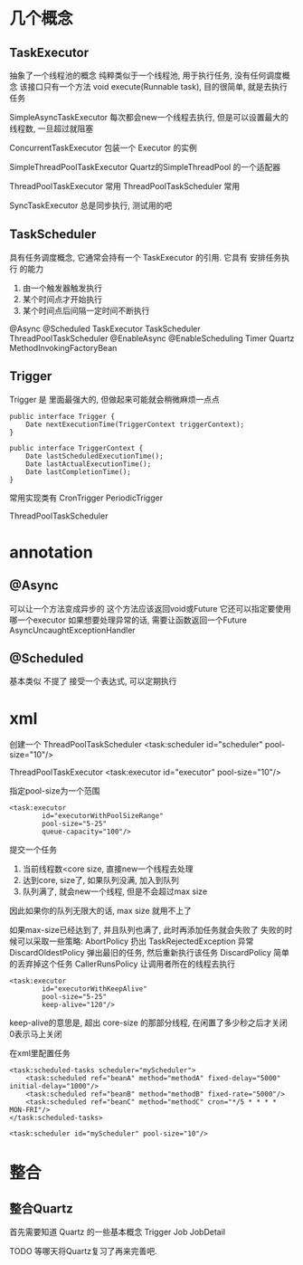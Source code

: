 # 几个概念 #

## TaskExecutor ##
抽象了一个线程池的概念
纯粹类似于一个线程池, 用于执行任务, 没有任何调度概念
该接口只有一个方法 void execute(Runnable task), 目的很简单, 就是去执行任务

SimpleAsyncTaskExecutor
每次都会new一个线程去执行, 但是可以设置最大的线程数, 一旦超过就阻塞

ConcurrentTaskExecutor
包装一个 Executor 的实例

SimpleThreadPoolTaskExecutor Quartz的SimpleThreadPool 的一个适配器

ThreadPoolTaskExecutor
常用
ThreadPoolTaskScheduler
常用

SyncTaskExecutor
总是同步执行, 测试用的吧


## TaskScheduler ##
具有任务调度概念, 它通常会持有一个 TaskExecutor 的引用.
它具有 安排任务执行 的能力
1. 由一个触发器触发执行
2. 某个时间点才开始执行
3. 某个时间点后间隔一定时间不断执行






@Async
@Scheduled
TaskExecutor
TaskScheduler
ThreadPoolTaskScheduler
@EnableAsync
@EnableScheduling
Timer
Quartz
MethodInvokingFactoryBean

## Trigger ##
Trigger 是 里面最强大的, 但做起来可能就会稍微麻烦一点点
```
public interface Trigger {
    Date nextExecutionTime(TriggerContext triggerContext);
}
```
```
public interface TriggerContext {
    Date lastScheduledExecutionTime();
    Date lastActualExecutionTime();
    Date lastCompletionTime();
}

```

常用实现类有
CronTrigger PeriodicTrigger

ThreadPoolTaskScheduler


# annotation #
## @Async ##
可以让一个方法变成异步的
这个方法应该返回void或Future
它还可以指定要使用哪一个executor
如果想要处理异常的话, 需要让函数返回一个Future
AsyncUncaughtExceptionHandler

## @Scheduled ##
基本类似 不提了
接受一个表达式, 可以定期执行

# xml #
创建一个 ThreadPoolTaskScheduler 
<task:scheduler id="scheduler" pool-size="10"/>

ThreadPoolTaskExecutor
<task:executor id="executor" pool-size="10"/>

指定pool-size为一个范围
```
<task:executor
        id="executorWithPoolSizeRange"
        pool-size="5-25"
        queue-capacity="100"/>
```

提交一个任务
1. 当前线程数<core size, 直接new一个线程去处理
2. 达到core, size了, 如果队列没满, 加入到队列
3. 队列满了, 就会new一个线程, 但是不会超过max size

因此如果你的队列无限大的话, max size 就用不上了

如果max-size已经达到了, 并且队列也满了, 此时再添加任务就会失败了
失败的时候可以采取一些策略:
AbortPolicy 扔出 TaskRejectedException 异常
DiscardOldestPolicy  弹出最旧的任务, 然后重新执行该任务
DiscardPolicy 简单的丢弃掉这个任务
CallerRunsPolicy 让调用者所在的线程去执行

```
<task:executor
        id="executorWithKeepAlive"
        pool-size="5-25"
        keep-alive="120"/>
```
keep-alive的意思是, 超出 core-size 的那部分线程, 在闲置了多少秒之后才关闭
0表示马上关闭

在xml里配置任务
```
<task:scheduled-tasks scheduler="myScheduler">
    <task:scheduled ref="beanA" method="methodA" fixed-delay="5000" initial-delay="1000"/>
    <task:scheduled ref="beanB" method="methodB" fixed-rate="5000"/>
    <task:scheduled ref="beanC" method="methodC" cron="*/5 * * * * MON-FRI"/>
</task:scheduled-tasks>

<task:scheduler id="myScheduler" pool-size="10"/>
```

# 整合 #
## 整合Quartz ##
首先需要知道 Quartz 的一些基本概念
Trigger Job JobDetail

TODO 等哪天将Quartz复习了再来完善吧.
